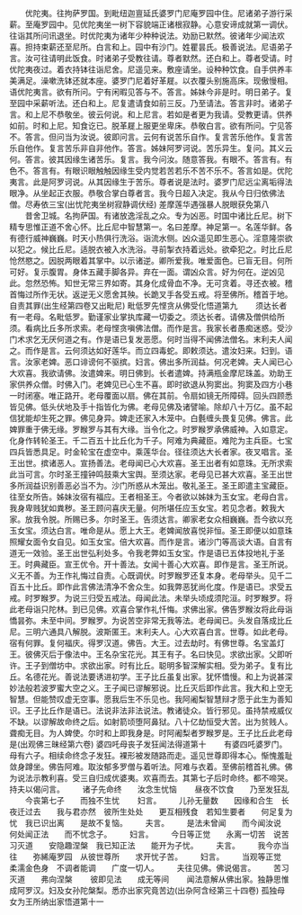 <!-- { "loadSidebar": true } -->
　　优陀夷。往拘萨罗国。到毗纽迦亶延氏婆罗门尼庵罗园中住。尼诸弟子游行采薪。至庵罗园中。见优陀夷坐一树下容貌端正诸根寂静。心意安谛成就第一调伏。往诣其所问讯退坐。时优陀夷为诸年少种种说法。劝励已默然。彼诸年少闻法欢喜。担持束薪还至尼所。白言和上。园中有沙门。姓瞿昙氏。极善说法。尼语弟子言。汝可往请明此饭食。时诸弟子受教往请。尊者默然。还白和上。尊者受请。时优陀夷夜过。着衣持钵往诣尼舍。尼遥见来。敷座请坐。设种种饮食。自手供养丰美满足。澡嗽洗钵还就本座。婆罗门尼着好革屣。以衣覆头别施高床。现傲慢相。语优陀夷言。欲有所问。宁有闲暇见答与不。答言。姊妹今非是时。明日弟子。复至园中采薪听法。还白和上。尼复遣请食如前三反。乃至请法。答言非时。诸弟子言。和上尼不恭敬坐。彼云何说。和上尼言。若如是者更为我请。受教更请。供养如前。时和上尼。知食讫已。脱革屣上服更坐卑床。恭敬白言。欲有所问。宁见答不。答言。但问当为汝说。彼即问言。云何有说苦乐自作。复言苦乐他作。复言苦乐自他作。复言苦乐非自非他作。答言。姊妹阿罗诃说。苦乐异生。复问。其义云何。答言。彼其因缘生诸苦乐。复言。我今问汝。随意答我。有眼不。答言有。有色不。答言有。有眼识眼触触因缘生受内觉若苦若乐不苦不乐不。答言如是。优陀夷言。此是阿罗诃说。从其因缘生于苦乐。尊者说是法时。婆罗门尼远尘离垢得法眼净。从坐起正衣服。恭敬合掌白尊者言。我今日超入决定。我从今日归依佛法僧。尽寿依三宝(出忧陀夷坐树寂静调伏经)
差摩莲华遇强暴人脱眼获免第八
　　昔舍卫城。名拘萨国。有诸放逸淫乱之众。专为凶恶。时国中诸比丘尼。树下精专思惟正道不舍心怀。比丘尼中智慧第一。名曰差摩。神足第一。名莲华鲜。各有德行威神巍巍。时天小热俱行洗浴。诣流水侧。凶众遥见即生恶心。淫意隆崇欲以犯之。候比丘尼。适脱衣被入水洗浴。寻前掣衣持着远处。欲牵犯之。时比丘尼怆然愍之。因脱两眼着其掌中。以示诸逆。卿所爱我。唯爱面色。已盲无目。何所可好。复示腹胃。身体五藏手脚各异。弃在一面。谓凶众言。好为何在。逆凶见此。忽然恐怖。知世无常三界如寄。其身化成骨血不净。无可贪着。寻还衣被。稽首悔过所作无状。返逆无义愿舍其殃。长跪叉手各受五戒。将至佛所。稽首于地。自责其罪(出生经第四卷又出毗尼)
毗低罗先悭贪从佛受化悟道第九
　　须达长者有一老母。名毗低罗。勤谨家业掌执库藏一切委之。须达长者。请佛及僧供给所须。看病比丘多所求索。老母悭贪嗔佛法僧。而作是言。我家长者愚痴迷惑。受沙门术求乞无厌何道之有。作是语已复发恶愿。何时当得不闻佛法僧名。末利夫人闻之。而作是言。云何须达如好莲华。而立四毒蛇。即敕须达。遣汝妇来。妇到。语言。汝家老婢。恶口诽谤何不驱摈。妇言。佛出多所润益。何况老婢。夫人闻已心大欢喜。我欲请佛。汝遣婢来。明日佛到。长者遣婢。持满瓶金摩尼珠盖。劝助王家供养众僧。时佛入门。老婢见已心生不喜。即时欲退从狗窦出。狗窦及四方小巷一时闭塞。唯正路开。老母覆面以扇。佛在其前。令扇如镜无所障碍。回头四顾悉皆见佛。低头伏地及手十指皆化为佛。老母见佛及诸譬喻。除却八十万亿。虽不起信犹能却生死之罪。佛见身异。婢走还家入木笼中。白氎缠头畏复见佛。佛言。此婢罪重于佛无缘。罗睺罗与其有大缘。当令化之。时罗睺罗承佛威神。入如意定。化身作转轮圣王。千二百五十比丘化为千子。阿难为典藏臣。难陀为主兵臣。七宝四兵皆悉具足。时金轮宝在虚空中。乘莲华台。径往须达大长者家。夜叉唱言。圣王出世。摈诸恶人。宣扬善法。老母闻已心大欢喜。圣王出者有如意珠。无所求索此当可言。尔时圣王撞钟鸣鼓乘大宝舆。至须达家。老母见已甚大欢喜。圣王出世多所润益识别善恶必当不为。沙门所惑从木笼出。敬礼圣王。圣王即遣主宝藏臣。往至女所告。姊妹汝宿有福应。王者相圣王。今者欲以姊妹为玉女宝。老母白言。我身卑贱犹如粪秽。圣王顾问喜庆无量。何所堪任应玉女宝。若见念者。敕我大家。放我令脱。所赐已多。尔时圣王。告须达言。卿家老女众相巍巍。吾今欲以充玉女宝。须达白言。唯命是从。愿上大王。老婢闻放喜悦非恒。圣王即便以如意珠照耀女面令女自见。如玉女宝。倍大欢喜。而作是言。诸沙门等高谈大语。自言有道无一效验。圣王出世弘利处多。令我老弊如玉女宝。作是语已五体投地礼于圣王。时典藏臣。宣王优令。开十善法。女闻十善心大欢喜。即作是言。圣王所说。义无不善。为王作礼悔过自责。心既调伏。时罗睺罗还复本身。老母举头。见千二百五十比丘。即作此言佛法清净不舍众生。如我弊恶犹尚化度。作是语已。求受五戒。时罗睺罗。为说三归受五戒法。母闻此法。未举头顷成须陀洹。时罗睺罗。将此老母诣只陀林。到已见佛。欢喜合掌作礼忏悔。求佛出家。佛告罗睺汝将此母诣憍昙弥。未至中间。罗睺罗。为说苦空非常无我等法。老母闻已。头发自落成比丘尼。三明六通具八解脱。波斯匿王。末利夫人。心大欢喜白言。世尊。如此老母。宿有何罪。复何福庆。得罗汉道。佛告。大王。过去劫时。有佛世尊。名宝盖灯王。彼佛灭后于像法中。王名杂宝花光。其王有子。名曰快见。求欲出家。父即听许。王子到僧坊中。求欲出家。时有比丘。聪明多智深解实相。受为弟子。复有比丘。名德花光。善说法要诱进初学。王子比丘虽复出家。犹怀憍慢。和上为说甚深妙法般若波罗蜜大空之义。王子闻已谬解邪说。比丘灭后即作此言。我大和上空无智慧。但能赞叹虚无空事。愿我后生不乐见也。我阿阇梨智慧辩才愿于此生为善知识。王子比丘作是语已。法说非法非法说法。教诸徒众。皆行邪见。虽持禁戒威仪不缺。以谬解故命终之后。如射箭顷堕阿鼻狱。八十亿劫恒受大苦。出为贫贱人。聋痴无目。为人婢使。尔时和上即我身是。时阿阇梨者罗睺罗是。王子比丘此老母是(出观佛三昧经第六卷)
婆四吒母丧子发狂闻法得道第十
　　有婆四吒婆罗门。母有六子。相续命终念子发狂。裸形被发随路而走。遥见世尊即得本心。惭愧羞耻敛身蹲坐。佛告阿难。取汝郁多罗僧与着听法。阿难与衣着。至佛前稽首礼佛。佛为说法示教利喜。受三自归成优婆夷。欢喜而去。其第七子后时命终。都不啼哭。持夫以偈问言。
　　诸子先命终　　汝念生忧恼
　　昼夜不饮食　　乃至发狂乱
　　今丧第七子　　而独不生忧
　　妇言。
　　儿孙无量数　　因缘和合生　长夜迁过去　　我与君亦然　彼所生处处　　更互相残食　若知生要者　　何足复为忧　我已识出离　　是故不复恼。
　　夫言。
　　是法未曾闻　　而今闻汝说　何处闻正法　　而不忧念子。
　　妇言。
　　今日等正觉　　永离一切苦　说苦习灭道　　安隐趣涅槃　我已知正法　　能开为子忧。
　　夫言。
　　我今亦当往　　弥絺庵罗园　从彼世尊所　　求开忧子苦。
　　妇言。
　　当观等正觉　　柔濡金色身　不调者能调　　广度一切人。
　　夫往见佛。佛说偈言。
　　苦习灭道　　弗向涅槃
　　彼即见法　　成无等间
　　闻法意解从佛出家。独静思惟成阿罗汉。妇及女孙陀槃梨。悉亦出家究竟苦边(出杂阿含经第三十四卷)
孤独母女为王所纳出家悟道第十一
